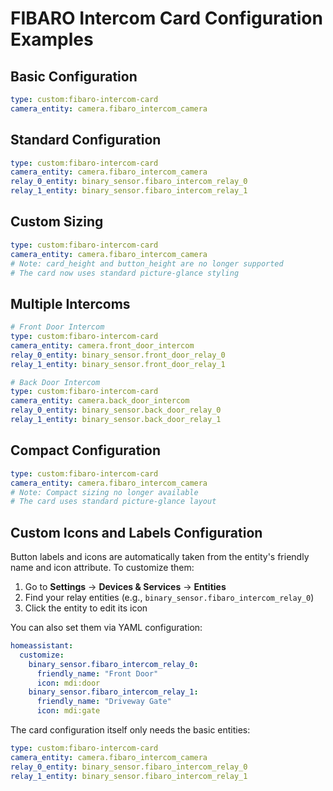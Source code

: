 # FIBARO Intercom Card Configuration Examples

## Basic Configuration
```yaml
type: custom:fibaro-intercom-card
camera_entity: camera.fibaro_intercom_camera
```

## Standard Configuration
```yaml
type: custom:fibaro-intercom-card
camera_entity: camera.fibaro_intercom_camera
relay_0_entity: binary_sensor.fibaro_intercom_relay_0
relay_1_entity: binary_sensor.fibaro_intercom_relay_1
```

## Custom Sizing
```yaml
type: custom:fibaro-intercom-card
camera_entity: camera.fibaro_intercom_camera
# Note: card_height and button_height are no longer supported
# The card now uses standard picture-glance styling
```

## Multiple Intercoms
```yaml
# Front Door Intercom
type: custom:fibaro-intercom-card
camera_entity: camera.front_door_intercom
relay_0_entity: binary_sensor.front_door_relay_0
relay_1_entity: binary_sensor.front_door_relay_1

# Back Door Intercom
type: custom:fibaro-intercom-card
camera_entity: camera.back_door_intercom
relay_0_entity: binary_sensor.back_door_relay_0
relay_1_entity: binary_sensor.back_door_relay_1
```

## Compact Configuration
```yaml
type: custom:fibaro-intercom-card
camera_entity: camera.fibaro_intercom_camera
# Note: Compact sizing no longer available
# The card uses standard picture-glance layout
```

## Custom Icons and Labels Configuration

Button labels and icons are automatically taken from the entity's friendly name and icon attribute. To customize them:

1. Go to **Settings** → **Devices & Services** → **Entities**
2. Find your relay entities (e.g., `binary_sensor.fibaro_intercom_relay_0`)
3. Click the entity to edit its icon

You can also set them via YAML configuration:

```yaml
homeassistant:
  customize:
    binary_sensor.fibaro_intercom_relay_0:
      friendly_name: "Front Door"
      icon: mdi:door
    binary_sensor.fibaro_intercom_relay_1:
      friendly_name: "Driveway Gate"
      icon: mdi:gate
```

The card configuration itself only needs the basic entities:
```yaml
type: custom:fibaro-intercom-card
camera_entity: camera.fibaro_intercom_camera
relay_0_entity: binary_sensor.fibaro_intercom_relay_0
relay_1_entity: binary_sensor.fibaro_intercom_relay_1
```
